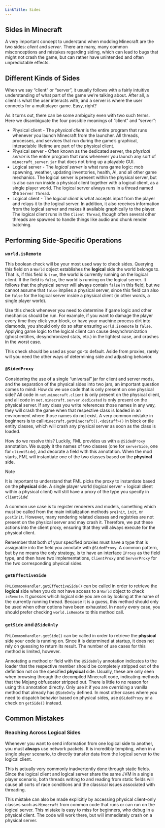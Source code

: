 ```yaml
---
LinkTitle: Sides
---
```


<article class="docs-entry">
<h1 id="sides-in-minecraft">Sides in Minecraft<a class="headerlink" href="#sides-in-minecraft" title="Permanent link"> </a></h1>
<p>A very important concept to understand when modding Minecraft are the two sides: <em>client</em> and <em>server</em>. There are many, many common misconceptions and mistakes regarding siding, which can lead to bugs that might not crash the game, but can rather have unintended and often unpredictable effects.</p>
<h2 id="different-kinds-of-sides">Different Kinds of Sides<a class="headerlink" href="#different-kinds-of-sides" title="Permanent link"> </a></h2>
<p>When we say &ldquo;client&rdquo; or &ldquo;server&rdquo;, it usually follows with a fairly intuitive understanding of what part of the game we&rsquo;re talking about. After all, a client is what the user interacts with, and a server is where the user connects for a multiplayer game. Easy, right?</p>
<p>As it turns out, there can be some ambiguity even with two such terms. Here we disambiguate the four possible meanings of &ldquo;client&rdquo; and &ldquo;server&rdquo;:</p>
<ul>
<li>Physical client - The <em>physical client</em> is the entire program that runs whenever you launch Minecraft from the launcher. All threads, processes, and services that run during the game&rsquo;s graphical, interactable lifetime are part of the physical client.</li>
<li>Physical server - Often known as the dedicated server, the <em>physical server</em> is the entire program that runs whenever you launch any sort of <code>minecraft_server.jar</code> that does not bring up a playable GUI.</li>
<li>Logical server - The <em>logical server</em> is what runs game logic: mob spawning, weather, updating inventories, health, AI, and all other game mechanics. The logical server is present within the physical server, but is also can run inside a physical client together with a logical client, as a single player world. The logical server always runs in a thread named the <code>Server Thread</code>.</li>
<li>Logical client - The <em>logical client</em> is what accepts input from the player and relays it to the logical server. In addition, it also receives information from the logical server and makes it available graphically to the player. The logical client runs in the <code>Client Thread</code>, though often several other threads are spawned to handle things like audio and chunk render batching.</li>
</ul>
<h2 id="performing-side-specific-operations">Performing Side-Specific Operations<a class="headerlink" href="#performing-side-specific-operations" title="Permanent link"> </a></h2>
<h3 id="worldisremote"><code>world.isRemote</code><a class="headerlink" href="#worldisremote" title="Permanent link"> </a></h3>
<p>This boolean check will be your most used way to check sides. Querying this field on a <code>World</code> object establishes the  <strong>logical</strong> side the world belongs to. That is, if this field is <code>true</code>, the world is currently running on the logical client. If the field is <code>false</code>, the world is running on the logical server. It follows that the physical server will always contain <code>false</code> in this field, but we cannot assume that <code>false</code> implies a physical server, since this field can also be <code>false</code> for the logical server inside a physical client (in other words, a single player world).</p>
<p>Use this check whenever you need to determine if game logic and other mechanics should be run. For example, if you want to damage the player every time they click your block, or have your machine process dirt into diamonds, you should only do so after ensuring <code>world.isRemote</code> is <code>false</code>. Applying game logic to the logical client can cause desynchronization (ghost entities, desynchronized stats, etc.) in the lightest case, and crashes in the worst case.</p>
<p>This check should be used as your go-to default. Aside from proxies, rarely will you need the other ways of determining side and adjusting behavior.</p>
<h3 id="sidedproxy"><code>@SidedProxy</code><a class="headerlink" href="#sidedproxy" title="Permanent link"> </a></h3>
<p>Considering the use of a single &ldquo;universal&rdquo; jar for client and server mods, and the separation of the physical sides into two jars, an important question comes to mind: How do we use code that is only present on one physical side? All code in <code>net.minecraft.client</code> is only present on the physical client, and all code in <code>net.minecraft.server.dedicated</code> is only present on the physical server. If any class you write references those names in any way, they will crash the game when that respective class is loaded in an environment where those names do not exist. A very common mistake in beginners is to call <code>Minecraft.getMinecraft().&lt;doStuff&gt;()</code> in block or tile entity classes, which will crash any physical server as soon as the class is loaded.</p>
<p>How do we resolve this? Luckily, FML provides us with a <code>@SidedProxy</code> annotation. We supply it the names of two classes (one for <code>serverSide</code>, one for <code>clientSide</code>), and decorate a field with this annotation. When the mod starts, FML will instantiate one of the two classes based on the <strong>physical</strong> side.</p>
<div class="admonition note">
<p class="admonition-title">Note</p>
<p>It is important to understand that FML picks the proxy to instantiate based on the <strong>physical</strong> side. A single player world (logical server + logical client within a physical client) will still have a proxy of the type you specify in <code>clientSide</code>!</p>
</div>
<p>A common use case is to register renderers and models, something which must be called from the main initialization methods <code>preInit</code>, <code>init</code>, or <code>postInit</code>. However, many rendering related classes and registries are not present on the physical server and may crash it. Therefore, we put these actions into the client proxy, ensuring that they will always execute for the physical client.</p>
<p>Remember that both of your specified proxies must have a type that is assignable into the field you annotate with <code>@SidedProxy</code>. A common pattern, but by no means the only strategy, is to have an interface <code>IProxy</code> as the field type, and then have two implementations, <code>ClientProxy</code> and <code>ServerProxy</code> for the two corresponding physical sides.</p>
<h3 id="geteffectiveside"><code>getEffectiveSide</code><a class="headerlink" href="#geteffectiveside" title="Permanent link"> </a></h3>
<p><code>FMLCommonHandler.getEffectiveSide()</code> can be called in order to retrieve the <strong>logical</strong> side when you do not have access to a <code>World</code> object to check <code>isRemote</code>. It <em>guesses</em> which logical side you are on by looking at the name of the currently running thread. Because it is a guess, this method should only be used when other options have been exhausted. In nearly every case, you should prefer checking <code>world.isRemote</code> to this method call.</p>
<h3 id="getside-and-sideonly"><code>getSide</code> and <code>@SideOnly</code><a class="headerlink" href="#getside-and-sideonly" title="Permanent link"> </a></h3>
<p><code>FMLCommonHandler.getSide()</code> can be called in order to retrieve the <strong>physical</strong> side your code is running on. Since it is determined at startup, it does not rely on guessing to return its result. The number of use cases for this method is limited, however.</p>
<p>Annotating a method or field with the <code>@SideOnly</code> annotation indicates to the loader that the respective member should be completely stripped out of the definition not on the specified <strong>physical</strong> side. Usually, these are only seen when browsing through the decompiled Minecraft code, indicating methods that the Mojang obfuscator stripped out. There is little to no reason for using this annotation directly. Only use it if you are overriding a vanilla method that already has <code>@SideOnly</code> defined. In most other cases where you need to dispatch behavior based on physical sides, use <code>@SidedProxy</code> or a check on <code>getSide()</code> instead.</p>
<h2 id="common-mistakes">Common Mistakes<a class="headerlink" href="#common-mistakes" title="Permanent link"> </a></h2>
<h3 id="reaching-across-logical-sides">Reaching Across Logical Sides<a class="headerlink" href="#reaching-across-logical-sides" title="Permanent link"> </a></h3>
<p>Whenever you want to send information from one logical side to another, you must <strong>always</strong> use network packets. It is incredibly tempting, when in a single player scenario, to directly transfer data from the logical server to the logical client.</p>
<p>This is actually very commonly inadvertently done through static fields. Since the logical client and logical server share the same JVM in a single player scenario, both threads writing to and reading from static fields will cause all sorts of race conditions and the classical issues associated with threading.</p>
<p>This mistake can also be made explicitly by accessing physical client-only classes such as <code>Minecraft</code> from common code that runs or can run on the logical server. This mistake is easy to miss for beginners, who debug in a physical client. The code will work there, but will immediately crash on a physical server.</p>
</article>